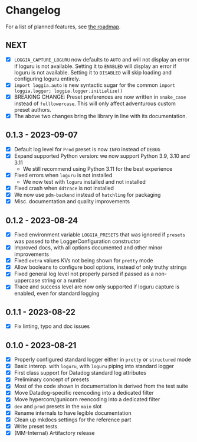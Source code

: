 # Changelog

For a list of planned features, see [the roadmap](ROADMAP.md).

## NEXT

- [X] `LOGGIA_CAPTURE_LOGURU` now defaults to `AUTO` and will not display an
      error if loguru is not available. Setting it to `ENABLED` will display an
      error if loguru is not available. Setting it to `DISABLED` will skip
      loading and configuring loguru entirely.
- [X] `import loggia.auto` is new syntactic sugar for the common
      `import loggia.logger; loggia.logger.initialize()`
- [X] BREAKING CHANGE: Preset preferences are now written in `snake_case` instead
      of `fulllowercase`. This will only affect adventurous custom preset authors.
- [X] The above two changes bring the library in line with its documentation.

## 0.1.3 - 2023-09-07

- [X] Default log level for `Prod` preset is now `INFO` instead of `DEBUG`
- [X] Expand supported Python version: we now support Python 3.9, 3.10 and 3.11
  - We still recommend using Python 3.11 for the best experience
- [X] Fixed errors when `loguru` is not installed
  - We now test with `loguru` installed and not installed
- [X] Fixed crash when `ddtrace` is not installed
- [X] We now use `pdm-backend` instead of `hatchling` for packaging
- [X] Misc. documentation and quality improvements

## 0.1.2 - 2023-08-24

- [X] Fixed environment variable `LOGGIA_PRESETS` that was ignored if `presets` was passed to the LoggerConfiguration constructor
- [X] Improved docs, with all options documented and other minor improvements
- [X] Fixed `extra` values KVs not being shown for `pretty` mode
- [X] Allow booleans to configure bool options, instead of only truthy strings
- [X] Fixed general log level not properly parsed if passed as a non-uppercase string or a number
- [X] Trace and success level are now only supported if loguru capture is enabled, even for standard logging

## 0.1.1 - 2023-08-22

- [X] Fix linting, typo and doc issues

## 0.1.0 - 2023-08-21

- [x] Properly configured standard logger either in `pretty` or `structured` mode
- [x] Basic interop. with `loguru`, with `loguru` piping into standard logger
- [x] First class support for Datadog standard log attributes
- [x] Preliminary concept of presets
- [x] Most of the code shown in documentation is derived from the test suite
- [x] Move Datadog-specific reencoding into a dedicated filter
- [x] Move hypercorn/gunicorn reencoding into a dedicated filter
- [x] `dev` and `prod` presets in the `main` slot
- [x] Rename internals to have legible documentation
- [x] Clean up mkdocs settings for the reference part
- [x] Write preset tests
- [X] (MM-Internal) Artifactory release
